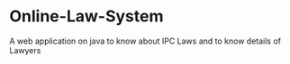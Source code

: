 # Online-Law-System
A web application on java to know about IPC Laws and to know details of Lawyers
